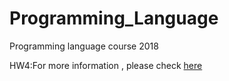 # Programming_Language
Programming language course 2018

HW4:For more information , please check [here](https://hackmd.io/b6V_K24eQ5aBqlEBmb6EQA)
